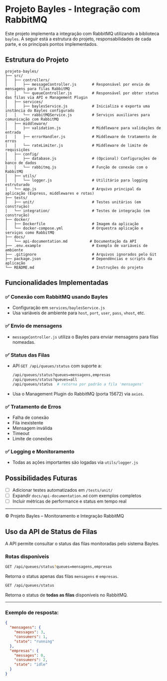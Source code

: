 
# Projeto Bayles - Integração com RabbitMQ

Este projeto implementa a integração com RabbitMQ utilizando a biblioteca `bayles`. A seguir está a estrutura do projeto, responsabilidades de cada parte, e os principais pontos implementados.

## Estrutura do Projeto

```
projeto-bayles/
├── src/
│   ├── controllers/
│   │   ├── messageController.js       # Responsável por envio de mensagens para filas RabbitMQ
│   │   └── queueController.js         # Responsável por obter status das filas via API e Management Plugin
│   ├── services/
│   │   ├── baylesService.js           # Inicializa e exporta uma instância do Bayles configurado
│   │   └── rabbitMQService.js         # Serviços auxiliares para comunicação com RabbitMQ
│   ├── middleware/
│   │   ├── validation.js              # Middleware para validações de entrada
│   │   ├── errorHandler.js            # Middleware de tratamento de erros
│   │   └── rateLimiter.js             # Middleware de limite de requisições
│   ├── config/
│   │   ├── database.js                # (Opcional) Configurações de banco de dados
│   │   └── rabbitmq.js                # Função de conexão com o RabbitMQ
│   ├── utils/
│   │   └── logger.js                  # Utilitário para logging estruturado
│   └── app.js                         # Arquivo principal da aplicação (Express, middlewares e rotas)
├── tests/
│   ├── unit/                          # Testes unitários (em construção)
│   └── integration/                   # Testes de integração (em construção)
├── docker/
│   ├── Dockerfile                     # Imagem da aplicação
│   └── docker-compose.yml             # Orquestra aplicação e serviços como RabbitMQ
├── docs/
│   └── api-documentation.md          # Documentação da API
├── .env.example                       # Exemplo de variáveis de ambiente
├── .gitignore                         # Arquivos ignorados pelo Git
├── package.json                       # Dependências e scripts da aplicação
└── README.md                          # Instruções do projeto
```

## Funcionalidades Implementadas

### ✅ Conexão com RabbitMQ usando Bayles
- Configuração em `services/baylesService.js`
- Usa variáveis de ambiente para `host`, `port`, `user`, `pass`, `vhost`, etc.

### ✅ Envio de mensagens
- `messageController.js` utiliza o Bayles para enviar mensagens para filas nomeadas.

### ✅ Status das Filas
- API `GET /api/queues/status` com suporte a:
  ```bash
  /api/queues/status?queues=mensagens,empresas
  /api/queues/status?queues=all
  /api/queues/status  # retorna por padrão a fila 'mensagens'
  ```
- Usa o Management Plugin do RabbitMQ (porta 15672) via `axios`.

### ✅ Tratamento de Erros
- Falha de conexão
- Fila inexistente
- Mensagem inválida
- Timeout
- Limite de conexões

### ✅ Logging e Monitoramento
- Todas as ações importantes são logadas via `utils/logger.js`

## Possibilidades Futuras

- [ ] Adicionar testes automatizados em `/tests/unit/`
- [ ] Expandir `docs/api-documentation.md` com exemplos completos
- [ ] Incluir métricas de performance e status em tempo real

---

© Projeto Bayles – Monitoramento e Integração RabbitMQ


## Uso da API de Status de Filas

A API permite consultar o status das filas monitoradas pelo sistema Bayles.

### Rotas disponíveis

```bash
GET /api/queues/status?queues=mensagens,empresas
```

Retorna o status apenas das filas `mensagens` e `empresas`.

```bash
GET /api/queues/status
```

Retorna o status de **todas as filas** disponíveis no RabbitMQ.

---

### Exemplo de resposta:

```json
{
  "mensagens": {
    "messages": 3,
    "consumers": 1,
    "state": "running"
  },
  "empresas": {
    "messages": 0,
    "consumers": 2,
    "state": "idle"
  }
}
```
